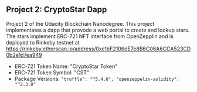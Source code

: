 ## Project 2: CryptoStar Dapp

Project 2 of the Udacity Blockchain Nanodegree. This project implementates a dapp that provode a web portal to create and lookup stars.
The stars implement ERC-721 NFT interface from OpenZepplin and is deployed to Rinkeby testnet at 
https://rinkeby.etherscan.io/address/0xc1bF2106dE7e8B6C06A6CCA523CD0b2e1d7ea949

* ERC-721 Token Name: "CryptoStar Token"
* ERC-721 Token Symbol: "CST"
* Package Versions: `"truffle": "^5.4.6", "openzeppelin-solidity": "^2.3.0"` 